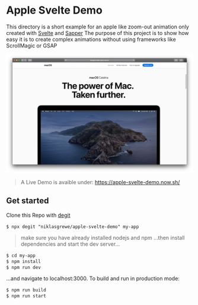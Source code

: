 # Apple Svelte Demo

This directory is a short example for an apple like zoom-out animation only created with [Svelte](https://svelte.dev/) and [Sapper](https://sapper.svelte.dev/)
The purpose of this project is to show how easy it is to create complex animations without using frameworks like ScrollMagic or GSAP

![](/static/img/project-image.png)

> A Live Demo is avaible under: https://apple-svelte-demo.now.sh/

## Get started

Clone this Repo with [degit](https://github.com/rich-harris/degit) 
```shell
$ npx degit "niklasgrewe/apple-svelte-demo" my-app
```
> make sure you have already installed nodejs and npm
...then install dependencies and start the dev server...
```shell
$ cd my-app
$ npm install
$ npm run dev
```
...and navigate to localhost:3000. To build and run in production mode:
```shell
$ npm run build
$ npm run start
```
